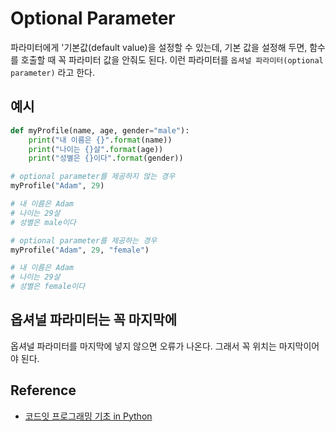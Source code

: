 # Optional Parameter

파라미터에게 '기본값(default value)을 설정할 수 있는데, 기본 값을 설정해 두면, 함수를 호출할 때 꼭 파라미터 값을 안줘도 된다. 이런 파라미터를 `옵셔널 파라미터(optional parameter)` 라고 한다.

## 예시

```python
def myProfile(name, age, gender="male"):
    print("내 이름은 {}".format(name))
    print("나이는 {}살".format(age))
    print("성별은 {}이다".format(gender))

# optional parameter를 제공하지 않는 경우
myProfile("Adam", 29)

# 내 이름은 Adam
# 나이는 29살
# 성별은 male이다

# optional parameter를 제공하는 경우
myProfile("Adam", 29, "female")

# 내 이름은 Adam
# 나이는 29살
# 성별은 female이다

```

## 옵셔널 파라미터는 꼭 마지막에

옵셔널 파라미터를 마지막에 넣지 않으면 오류가 나온다. 그래서 꼭 위치는 마지막이어야 된다.

## Reference

- [코드잇 프로그래밍 기초 in Python](https://www.codeit.kr/dashboard)
